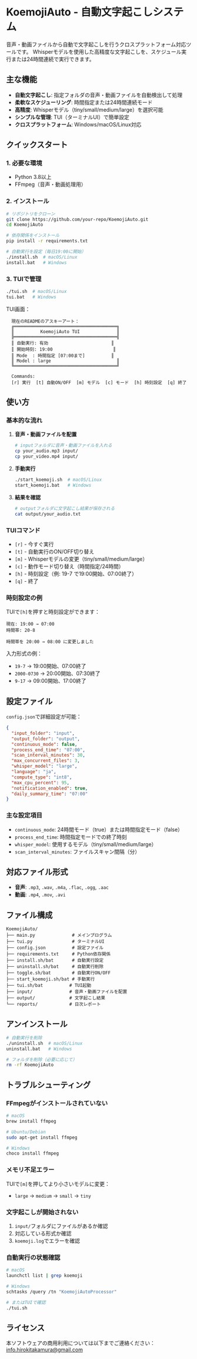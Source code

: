 # KoemojiAuto - 自動文字起こしシステム

音声・動画ファイルから自動で文字起こしを行うクロスプラットフォーム対応ツールです。
Whisperモデルを使用した高精度な文字起こしを、スケジュール実行または24時間連続で実行できます。

## 主な機能

- **自動文字起こし**: 指定フォルダの音声・動画ファイルを自動検出して処理
- **柔軟なスケジューリング**: 時間指定または24時間連続モード
- **高精度**: Whisperモデル（tiny/small/medium/large）を選択可能
- **シンプルな管理**: TUI（ターミナルUI）で簡単設定
- **クロスプラットフォーム**: Windows/macOS/Linux対応

## クイックスタート

### 1. 必要な環境

- Python 3.8以上
- FFmpeg（音声・動画処理用）

### 2. インストール

```bash
# リポジトリをクローン
git clone https://github.com/your-repo/KoemojiAuto.git
cd KoemojiAuto

# 依存関係をインストール
pip install -r requirements.txt

# 自動実行を設定（毎日19:00に開始）
./install.sh  # macOS/Linux
install.bat   # Windows
```

### 3. TUIで管理

```bash
./tui.sh  # macOS/Linux
tui.bat   # Windows
```

TUI画面：
```
  現在のREADMEのアスキーアート：
  ╔═══════════════════════════════════════╗
  ║          KoemojiAuto TUI              ║
  ╠═══════════════════════════════════════╣
  ║ 自動実行: 有効                        ║
  ║ 開始時刻: 19:00                       ║
  ║ Mode  : 時間指定 [07:00まで]          ║
  ║ Model : large                         ║
  ╚═══════════════════════════════════════╝

  Commands:
  [r] 実行  [t] 自動ON/OFF  [m] モデル  [c] モード  [h] 時刻設定  [q] 終了
```

## 使い方

### 基本的な流れ

1. **音声・動画ファイルを配置**
   ```bash
   # inputフォルダに音声・動画ファイルを入れる
   cp your_audio.mp3 input/
   cp your_video.mp4 input/
   ```

2. **手動実行**
   ```bash
   ./start_koemoji.sh  # macOS/Linux
   start_koemoji.bat   # Windows
   ```

3. **結果を確認**
   ```bash
   # outputフォルダに文字起こし結果が保存される
   cat output/your_audio.txt
   ```

### TUIコマンド

- `[r]` - 今すぐ実行
- `[t]` - 自動実行のON/OFF切り替え
- `[m]` - Whisperモデルの変更（tiny/small/medium/large）
- `[c]` - 動作モード切り替え（時間指定/24時間）
- `[h]` - 時刻設定（例: 19-7 で19:00開始、07:00終了）
- `[q]` - 終了

### 時刻設定の例

TUIで`[h]`を押すと時刻設定ができます：

```
現在: 19:00 → 07:00
時間帯: 20-8

時間帯を 20:00 → 08:00 に変更しました
```

入力形式の例：
- `19-7` → 19:00開始、07:00終了
- `2000-0730` → 20:00開始、07:30終了
- `9-17` → 09:00開始、17:00終了

## 設定ファイル

`config.json`で詳細設定が可能：

```json
{
  "input_folder": "input",
  "output_folder": "output",
  "continuous_mode": false,
  "process_end_time": "07:00",
  "scan_interval_minutes": 30,
  "max_concurrent_files": 3,
  "whisper_model": "large",
  "language": "ja",
  "compute_type": "int8",
  "max_cpu_percent": 95,
  "notification_enabled": true,
  "daily_summary_time": "07:00"
}
```

### 主な設定項目

- `continuous_mode`: 24時間モード（true）または時間指定モード（false）
- `process_end_time`: 時間指定モードでの終了時刻
- `whisper_model`: 使用するモデル（tiny/small/medium/large）
- `scan_interval_minutes`: ファイルスキャン間隔（分）

## 対応ファイル形式

- **音声**: `.mp3`, `.wav`, `.m4a`, `.flac`, `.ogg`, `.aac`
- **動画**: `.mp4`, `.mov`, `.avi`

## ファイル構成

```
KoemojiAuto/
├── main.py              # メインプログラム
├── tui.py               # ターミナルUI
├── config.json          # 設定ファイル
├── requirements.txt     # Python依存関係
├── install.sh/bat       # 自動実行設定
├── uninstall.sh/bat     # 自動実行削除
├── toggle.sh/bat        # 自動実行ON/OFF
├── start_koemoji.sh/bat # 手動実行
├── tui.sh/bat          # TUI起動
├── input/              # 音声・動画ファイルを配置
├── output/             # 文字起こし結果
└── reports/            # 日次レポート
```

## アンインストール

```bash
# 自動実行を削除
./uninstall.sh  # macOS/Linux
uninstall.bat   # Windows

# フォルダを削除（必要に応じて）
rm -rf KoemojiAuto
```

## トラブルシューティング

### FFmpegがインストールされていない

```bash
# macOS
brew install ffmpeg

# Ubuntu/Debian
sudo apt-get install ffmpeg

# Windows
choco install ffmpeg
```

### メモリ不足エラー

TUIで`[m]`を押してより小さいモデルに変更：
- `large` → `medium` → `small` → `tiny`

### 文字起こしが開始されない

1. `input/`フォルダにファイルがあるか確認
2. 対応している形式か確認
3. `koemoji.log`でエラーを確認

### 自動実行の状態確認

```bash
# macOS
launchctl list | grep koemoji

# Windows
schtasks /query /tn "KoemojiAutoProcessor"

# またはTUIで確認
./tui.sh
```

## ライセンス

本ソフトウェアの商用利用については以下までご連絡ください：
info.hirokitakamura@gmail.com
